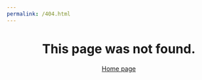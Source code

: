 ```yaml
---
permalink: /404.html
---
```

<h1><center>This page was not found.</center></h1>
<center><a href="https://www.uagoldparty.org">Home page</a></center>
